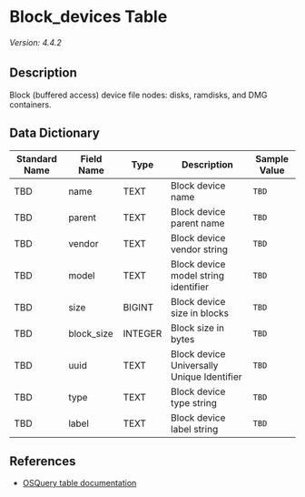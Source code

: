 # Block_devices Table
###### Version: 4.4.2

## Description
Block (buffered access) device file nodes: disks, ramdisks, and DMG containers.

## Data Dictionary
|Standard Name|Field Name|Type|Description|Sample Value|
|---|---|---|---|---|
|TBD|name|TEXT|Block device name|`TBD`|
|TBD|parent|TEXT|Block device parent name|`TBD`|
|TBD|vendor|TEXT|Block device vendor string|`TBD`|
|TBD|model|TEXT|Block device model string identifier|`TBD`|
|TBD|size|BIGINT|Block device size in blocks|`TBD`|
|TBD|block_size|INTEGER|Block size in bytes|`TBD`|
|TBD|uuid|TEXT|Block device Universally Unique Identifier|`TBD`|
|TBD|type|TEXT|Block device type string|`TBD`|
|TBD|label|TEXT|Block device label string|`TBD`|

## References
* [OSQuery table documentation](https://osquery.io/schema/current#block_devices)
